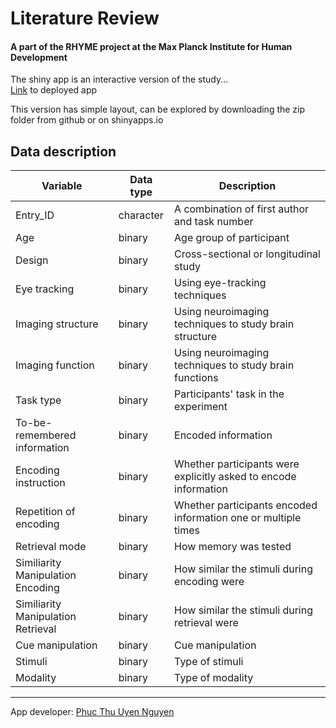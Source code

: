 # Literature Review
#### A part of the RHYME project at the Max Planck Institute for Human Development 

The shiny app is an interactive version of the study...
<br>
[Link](https://phucthuun.shinyapps.io/litreview_io/)
to deployed app

This version has simple layout, can be explored by downloading the zip folder from github or on shinyapps.io

## Data description

  |Variable|Data type|Description|
  |--------|---------|------------|
  |Entry_ID|character|A combination of first author and task number|
  |Age|binary|Age group of participant|
  |Design|binary|Cross-sectional or longitudinal study|
  |Eye tracking|binary|Using eye-tracking techniques|
  |Imaging structure|binary|Using neuroimaging techniques to study brain structure|
  |Imaging function|binary|Using neuroimaging techniques to study brain functions|
  |Task type|binary|Participants' task in the experiment|
  |To-be-remembered information|binary|Encoded information|
  |Encoding instruction|binary|Whether participants were explicitly asked to encode information|
  |Repetition of encoding|binary|Whether participants encoded information one or multiple times|
  |Retrieval mode|binary|How memory was tested|
  |Similiarity Manipulation Encoding|binary|How similar the stimuli during encoding were|
  |Similiarity Manipulation Retrieval|binary|How similar the stimuli during retrieval were|
  |Cue manipulation|binary|Cue manipulation
  |Stimuli|binary|Type of stimuli|
  |Modality|binary|Type of modality|
  

----
App developer: [Phuc Thu Uyen Nguyen](https://github.com/phucthuun)
